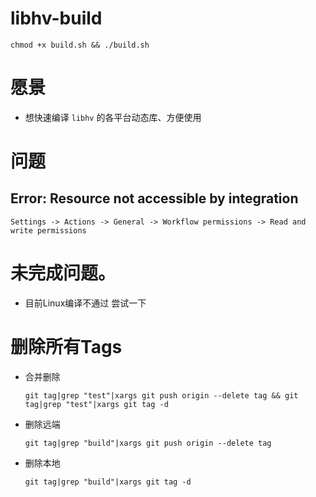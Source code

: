 # libhv-build
```
chmod +x build.sh && ./build.sh
```
# 愿景
* 想快速编译 `libhv` 的各平台动态库、方便使用


# 问题

## Error: Resource not accessible by integration
```
Settings -> Actions -> General -> Workflow permissions -> Read and write permissions

```

# 未完成问题。
* 目前Linux编译不通过
尝试一下

# 删除所有Tags
*   合并删除
    ```
    git tag|grep "test"|xargs git push origin --delete tag && git tag|grep "test"|xargs git tag -d 
    ```

*   删除远端
    ```
    git tag|grep "build"|xargs git push origin --delete tag
    ```

*   删除本地
    ```
    git tag|grep "build"|xargs git tag -d 
    ```